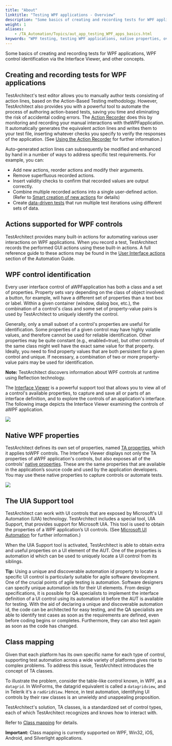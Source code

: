 ```yaml
--- 
title: "About"
linktitle: "Testing WPF applications - Overview"
description: "Some basics of creating and recording tests for WPF applications, WPF control identification via the Interface Viewer, and other concepts."
weight: 1
aliases: 
    - /TA_Automation/Topics/aut_app_testing_WPF_apps_basics.html
keywords: "WPF testing, testing WPF applications, native properties, overview, record and playback, WPF control identification, supported actions"
---
```


Some basics of creating and recording tests for WPF applications, WPF control identification via the Interface Viewer, and other concepts.

## Creating and recording tests for WPF applications

TestArchitect's test editor allows you to manually author tests consisting of action lines, based on the Action-Based Testing methodology. However, TestArchitect also provides you with a powerful tool to automate the process of authoring action-based tests, saving you time and eliminating the risk of accidental coding errors. The [Action Recorder](/reuse/../TA_Help/Topics/Creating_and_using_actions_AR.html) does this by monitoring and recording your manual interactions with theWPFapplication. It automatically generates the equivalent action lines and writes them to your test file, inserting whatever checks you specify to verify the responses of the application. \(See [Using the Action Recorder](/reuse/../TA_Tutorials/Topics/Tutorial_Using_the_Action_Recorder.html) for further information.\)

Auto-generated action lines can subsequently be modified and enhanced by hand in a number of ways to address specific test requirements. For example, you can:

-   Add new actions, reorder actions and modify their arguments.
-   Remove superfluous recorded actions.
-   Insert validity checks to confirm that recorded values are output correctly.
-   Combine multiple recorded actions into a single user-defined action. \(Refer to [Smart creation of new actions](/reuse/../TA_Help/Topics/High_level_actions_smart_creating.html) for details\)
-   Create [data-driven tests](/reuse/../TA_Help/Topics/Projects_and_tests_dataset.html) that run multiple test iterations using different sets of data.

## Actions supported for WPF controls

TestArchitect provides many built-in actions for automating various user interactions on WPF applications. When you record a test, TestArchitect records the performed GUI actions using these built-in actions. A full reference guide to these actions may be found in the [User Interface actions](/TA_Automation/Topics/bia_User_Interface.html) section of the Automation Guide.

## WPF control identification

Every user interface control of aWPFapplication has both a class and a set of properties. Property sets vary depending on the class of object involved: a button, for example, will have a different set of properties than a text box or label. Within a given container \(window, dialog box, etc.\), the combination of a control's class and some set of property-value pairs is used by TestArchitect to uniquely identify the control.

Generally, only a small subset of a control's properties are useful for identification. Some properties of a given control may have highly volatile values, and therefore cannot be used for reliable identification. Other properties may be quite constant \(e.g., enabled=true\), but other controls of the same class might well have the exact same value for that property. Ideally, you need to find property values that are both persistent for a given control and unique. If necessary, a combination of two or more property-value pairs may be used for identification.

**Note:** TestArchitect discovers information about WPF controls at runtime using Reflection technology.

The [Interface Viewer](/reuse/../TA_Help/Topics/Interface_def_Viewer.html) is a powerful support tool that allows you to view all of a control's available properties, to capture and save all or parts of an interface definition, and to explore the controls of an application's interface. The following image depicts the Interface Viewer examining the controls of aWPF application.

![](/images/TA_Automation/Images/aut_interface_definition_UI_WPF_identification.png)

## Native WPF properties

TestArchitect defines its own set of properties, named [TA properties](/reuse/../TA_Help/Topics/Interface_def_Viewer_reading.html), which it applies toWPF controls. The Interface Viewer displays not only the TA properties of aWPF application's controls, but also exposes all of the controls' [native properties](/reuse/../TA_Help/Topics/Interface_def_Viewer_reading.html). These are the same properties that are available in the application’s source code and used by the application developers. You may use these native properties to capture controls or automate tests.

![](/images/TA_Automation/Images/aut_interface_definition_WPF_Native_properties.png)

## The UIA Support tool

TestArchitect can work with UI controls that are exposed by Microsoft's UI Automation \(UIA\) technology. TestArchitect includes a special tool, UIA Support, that provides support for Microsoft UIA. This tool is used to obtain the properties of a WPF application’s UI controls. \(See [Microsoft UI Automation](/TA_Automation/Topics/aut_Using_UIA.html) for further information.\)

When the UIA Support tool is activated, TestArchitect is able to obtain extra and useful properties on a UI element of the AUT. One of the properties is automation id which can be used to uniquely locate a UI control from its siblings.

**Tip:** Using a unique and discoverable automation id property to locate a specific UI control is particularly suitable for agile software development. One of the crucial points of agile testing is automation. Software designers can specify unique automation ids for their UI elements. From design specifications, it is possible for QA specialists to implement the interface definition of a UI control using its automation id before the AUT is available for testing. With the aid of declaring a unique and discoverable automation id, the code can be architected for easy testing, and the QA specialists are able to identify test cases as soon as the requirements are defined, even before coding begins or completes. Furthermore, they can also test again as soon as the code has changed.

## Class mapping

Given that each platform has its own specific name for each type of control, supporting test automation across a wide variety of platforms gives rise to complex problems. To address this issue, TestArchitect introduces the concept of TA classes.

To illustrate the problem, consider the table-like control known, in WPF, as a `datagrid`. In WinForms, the datagrid equivalent is called a `datagridview`, and in Telerik it's a `radGridView`. Hence, in test automation, identifying UI controls by their raw classes is an unwieldy and unappealing proposition.

TestArchitect's solution, TA classes, is a standardized set of control types, each of which TestArchitect recognizes and knows how to interact with.

Refer to [Class mapping](/reuse/../TA_Help/Topics/Class_mapping.html) for details.

**Important:** Class mapping is currently supported on WPF, Win32, iOS, Android, and Silverlight applications.



